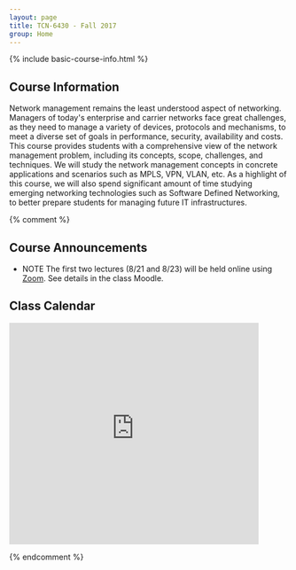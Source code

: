 ```yaml
---
layout: page
title: TCN-6430 - Fall 2017
group: Home
---
```


{% include basic-course-info.html %}

## Course Information

Network management remains the least understood aspect of networking.
Managers of today's enterprise and carrier networks face great challenges, as they need to manage a variety of devices, protocols and mechanisms, to meet a diverse set of goals in performance, security, availability and costs.
This course provides students with a comprehensive view of the network management problem, including its concepts, scope, challenges, and techniques.
We will study the network management concepts in concrete applications and scenarios such as MPLS, VPN, VLAN, etc.
As a highlight of this course, we will also spend significant amount of time studying emerging networking technologies such as Software Defined Networking, to better prepare students for managing future IT infrastructures.

{% comment %}

## Course Announcements

- <span class="label label-primary">NOTE</span>
  The first two lectures (8/21 and 8/23) will be held online using [Zoom](https://zoom.us). See details in the class Moodle.

## Class Calendar

<iframe src="https://calendar.google.com/calendar/embed?mode=AGENDA&amp;height=400&amp;wkst=1&amp;bgcolor=%23FFFFFF&amp;src=6eco1ljq069rtb61o1ue4q490g%40group.calendar.google.com&ctz=America/New_York" style="border-width:0" width="450" height="400" frameborder="0" scrolling="no"></iframe>

{% endcomment %}
